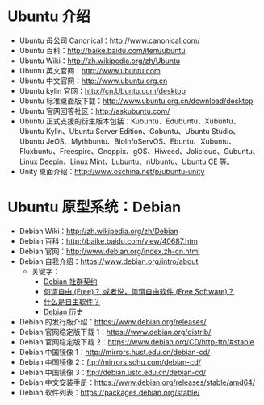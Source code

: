 # Ubuntu 介绍

- Ubuntu 母公司 Canonical：<http://www.canonical.com/>
- Ubuntu 百科：<http://baike.baidu.com/item/ubuntu>
- Ubuntu Wiki：<http://zh.wikipedia.org/zh/Ubuntu>
- Ubuntu 英文官网：<http://www.ubuntu.com>
- Ubuntu 中文官网：<http://www.ubuntu.org.cn>
- Ubuntu kylin 官网：<http://cn.Ubuntu.com/desktop>
- Ubuntu 标准桌面版下载：<http://www.ubuntu.org.cn/download/desktop>
- Ubuntu 官网回答社区：<http://askubuntu.com/>
- Ubuntu 正式支援的衍生版本包括：Kubuntu、Edubuntu、Xubuntu、Ubuntu Kylin、Ubuntu Server Edition、Gobuntu、Ubuntu Studio、Ubuntu JeOS、Mythbuntu、BioInfoServOS、Ebuntu、Xubuntu、Fluxbuntu、Freespire、Gnoppix、gOS、Hiweed、Jolicloud、Gubuntu、Linux Deepin、Linux Mint、Lubuntu、nUbuntu、Ubuntu CE 等。
- Unity 桌面介绍：<http://www.oschina.net/p/ubuntu-unity>


# Ubuntu 原型系统：Debian

- Debian Wiki：<http://zh.wikipedia.org/zh/Debian>
- Debian 百科：<http://baike.baidu.com/view/40687.htm>
- Debian 官网：<http://www.debian.org/index.zh-cn.html>
- Debian 自我介绍：<https://www.debian.org/intro/about>
    - 关键字：
        - [Debian 社群契约](https://www.debian.org/social_contract)
        - [何谓自由 (Free)？ 或者说，何谓自由软件 (Free Software)？](https://www.debian.org/intro/free)
        - [什么是自由软件？](http://www.gnu.org/philosophy/free-sw)
        - [Debian 历史](https://www.debian.org/doc/manuals/project-history/)
- Debian 的发行版介绍：<https://www.debian.org/releases/>
- Debian 官网稳定版下载 1：<https://www.debian.org/distrib/>
- Debian 官网稳定版下载 2：<https://www.debian.org/CD/http-ftp/#stable>
- Debian 中国镜像 1：<http://mirrors.hust.edu.cn/debian-cd/>
- Debian 中国镜像 2：<ftp://mirrors.sohu.com/debian-cd/>
- Debian 中国镜像 3：<ftp://debian.ustc.edu.cn/debian-cd/>
- Debian 中文安装手册：<https://www.debian.org/releases/stable/amd64/>
- Debian 软件列表：<https://packages.debian.org/stable/>



